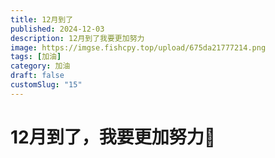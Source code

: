 ```yaml
---
title: 12月到了
published: 2024-12-03
description: 12月到了我要更加努力
image: https://imgse.fishcpy.top/upload/675da21777214.png
tags: [加油]
category: 加油
draft: false
customSlug: "15"
---
```

# 12月到了，我要更加努力💪